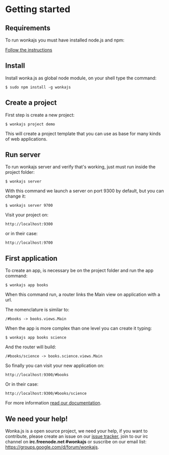 # Getting started

## Requirements

To run wonkajs you must have installed node.js and npm:

[Follow the instructions](https://github.com/joyent/node/wiki/Installing-Node.js-via-package-manager)

## Install

Install wonka.js as global node module, on your shell type the command:

```
$ sudo npm install -g wonkajs
```

## Create a project

First step is create a new project:

```
$ wonkajs project demo
```

This will create a project template that you can use as base for many kinds of web applications.

## Run server

To run wonkajs server and verify that's working, just must run inside the project folder:

```
$ wonkajs server
```

With this command we launch a server on port 9300 by default, but you can change it:

```
$ wonkajs server 9700
```

Visit your project on:

```
http://localhost:9300
```

or in their case:

```
http://localhost:9700
```

## First application

To create an app, is necessary be on the project folder and run the app command:

```
$ wonkajs app books
```

When this command run, a router links the Main view on application with a url.

The nomenclature is similar to:

```
/#books -> books.views.Main
```

When the app is more complex than one level you can create it typing:

```
$ wonkajs app books science
```

And the router will build:


```
/#books/science -> books.science.views.Main
```

So finally you can visit your new application on:

```
http://localhost:9300/#books
```

Or in their case:

```
http://localhost:9300/#books/science
```

For more information [read our documentation](https://github.com/llorsat/wonkajs/wiki).

## We need your help!

Wonka.js is a open source project, we need your help, if you want to contribute, please create an issue on our [issue tracker](https://github.com/julianceballos/wonkajs/issues), join to our irc channel on **irc.freenode.net #wonkajs** or suscribe on our email list: https://groups.google.com/d/forum/wonkajs.

